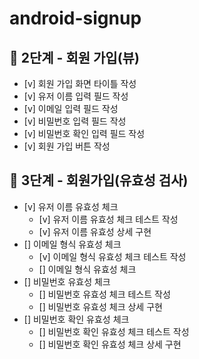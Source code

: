 # android-signup

## :rocket: 2단계 - 회원 가입(뷰)
- [v] 회원 가입 화면 타이틀 작성
- [v] 유저 이름 입력 필드 작성
- [v] 이메일 입력 필드 작성
- [v] 비밀번호 입력 필드 작성
- [v] 비밀번호 확인 입력 필드 작성
- [v] 회원 가입 버튼 작성

## :rocket: 3단계 - 회원가입(유효성 검사)
- [v] 유저 이름 유효성 체크
  - [v] 유저 이름 유효성 체크 테스트 작성
  - [v] 유저 이름 유효성 상세 구현
- [] 이메일 형식 유효성 체크
  - [v] 이메일 형식 유효성 체크 테스트 작성
  - [] 이메일 형식 유효성 체크
- [] 비밀번호 유효성 체크
  - [] 비밀번호 유효성 체크 테스트 작성
  - [] 비밀번호 유효성 체크 상세 구현
- [] 비밀번호 확인 유효성 체크
  - [] 비밀번호 확인 유효성 체크 테스트 작성
  - [] 비밀번호 확인 유효성 체크 상세 구현
